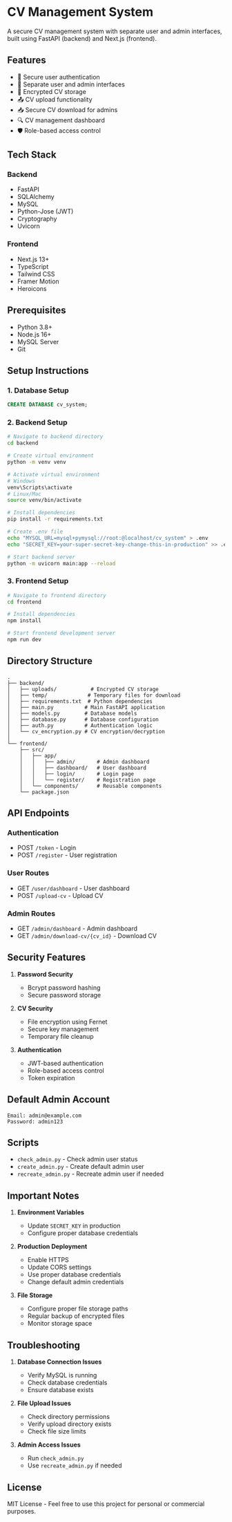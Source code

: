 # CV Management System

A secure CV management system with separate user and admin interfaces, built using FastAPI (backend) and Next.js (frontend).

## Features

- 🔐 Secure user authentication
- 👥 Separate user and admin interfaces
- 📁 Encrypted CV storage
- 📤 CV upload functionality
- 📥 Secure CV download for admins
- 🔍 CV management dashboard
- 🛡️ Role-based access control

## Tech Stack

### Backend
- FastAPI
- SQLAlchemy
- MySQL
- Python-Jose (JWT)
- Cryptography
- Uvicorn

### Frontend
- Next.js 13+
- TypeScript
- Tailwind CSS
- Framer Motion
- Heroicons

## Prerequisites

- Python 3.8+
- Node.js 16+
- MySQL Server
- Git

## Setup Instructions

### 1. Database Setup
```sql
CREATE DATABASE cv_system;
```

### 2. Backend Setup
```bash
# Navigate to backend directory
cd backend

# Create virtual environment
python -m venv venv

# Activate virtual environment
# Windows
venv\Scripts\activate
# Linux/Mac
source venv/bin/activate

# Install dependencies
pip install -r requirements.txt

# Create .env file
echo "MYSQL_URL=mysql+pymysql://root:@localhost/cv_system" > .env
echo "SECRET_KEY=your-super-secret-key-change-this-in-production" >> .env

# Start backend server
python -m uvicorn main:app --reload
```

### 3. Frontend Setup
```bash
# Navigate to frontend directory
cd frontend

# Install dependencies
npm install

# Start frontend development server
npm run dev
```

## Directory Structure
```
.
├── backend/
│   ├── uploads/           # Encrypted CV storage
│   ├── temp/             # Temporary files for download
│   ├── requirements.txt  # Python dependencies
│   ├── main.py          # Main FastAPI application
│   ├── models.py        # Database models
│   ├── database.py      # Database configuration
│   ├── auth.py          # Authentication logic
│   └── cv_encryption.py # CV encryption/decryption
│
└── frontend/
    ├── src/
    │   ├── app/
    │   │   ├── admin/       # Admin dashboard
    │   │   ├── dashboard/   # User dashboard
    │   │   ├── login/       # Login page
    │   │   └── register/    # Registration page
    │   └── components/      # Reusable components
    └── package.json
```

## API Endpoints

### Authentication
- POST `/token` - Login
- POST `/register` - User registration

### User Routes
- GET `/user/dashboard` - User dashboard
- POST `/upload-cv` - Upload CV

### Admin Routes
- GET `/admin/dashboard` - Admin dashboard
- GET `/admin/download-cv/{cv_id}` - Download CV

## Security Features

1. **Password Security**
   - Bcrypt password hashing
   - Secure password storage

2. **CV Security**
   - File encryption using Fernet
   - Secure key management
   - Temporary file cleanup

3. **Authentication**
   - JWT-based authentication
   - Role-based access control
   - Token expiration

## Default Admin Account
```
Email: admin@example.com
Password: admin123
```

## Scripts
- `check_admin.py` - Check admin user status
- `create_admin.py` - Create default admin user
- `recreate_admin.py` - Recreate admin user if needed

## Important Notes

1. **Environment Variables**
   - Update `SECRET_KEY` in production
   - Configure proper database credentials

2. **Production Deployment**
   - Enable HTTPS
   - Update CORS settings
   - Use proper database credentials
   - Change default admin credentials

3. **File Storage**
   - Configure proper file storage paths
   - Regular backup of encrypted files
   - Monitor storage space

## Troubleshooting

1. **Database Connection Issues**
   - Verify MySQL is running
   - Check database credentials
   - Ensure database exists

2. **File Upload Issues**
   - Check directory permissions
   - Verify upload directory exists
   - Check file size limits

3. **Admin Access Issues**
   - Run `check_admin.py`
   - Use `recreate_admin.py` if needed

## License

MIT License - Feel free to use this project for personal or commercial purposes. 